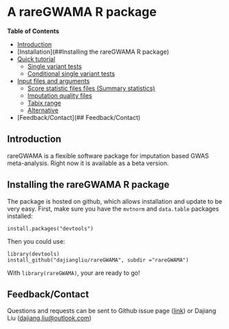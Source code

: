 # A rareGWAMA R package

**Table of Contents**

- [Introduction](##introduction)
- [Installation](##Installing the rareGWAMA R package)
- [Quick tutorial](##quick-tutorial)
    - [Single variant tests](##single-variant-tests)
    - [Conditional single variant tests](##Conditional-single-variant-tests)
- [Input files and arguments](##input-files)
    - [Score statistic files files (Summary statistics)](##Score-statistics-files)
    - [Imputation quality files](##Imputation-quality-files)
    - [Tabix range](##Tabix-range)
    - [Alternative](##Alternative)
- [Feedback/Contact](## Feedback/Contact)


## Introduction

rareGWAMA is a flexible software package for imputation based GWAS meta-analysis. 
Right now it is available as a beta version.


## Installing the rareGWAMA R package

The package is hosted on github, which allows installation and update to be very easy. First, make sure you have the `mvtnorm` and `data.table` packages installed:

    install.packages("devtools")

Then you could use:

    library(devtools)
    install_github("dajiangliu/rareGWAMA", subdir ="rareGWAMA")
    
With `library(rareGWAMA)`, your are ready to go!



## Feedback/Contact

Questions and requests can be sent to
Github issue page ([link](https://github.com/dajiangliu/rareGWAMA/issues))
or
Dajiang Liu ([dajiang.liu@outlook.com](mailto:dajiang.liu@outlook.com "mailto:dajiang.liu@outlook.com"))
